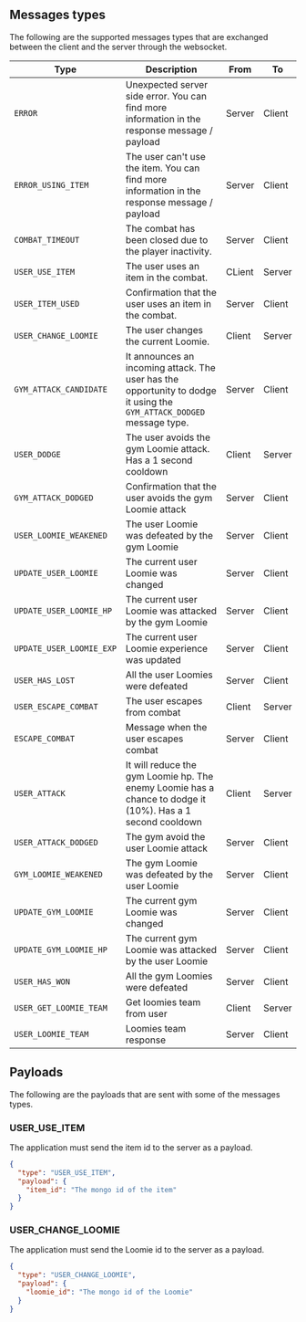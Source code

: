 ## Messages types

The following are the supported messages types that are exchanged between the client and the server through the websocket.

| Type                     | Description                                                                                                           | From   | To     |
| ------------------------ | --------------------------------------------------------------------------------------------------------------------- | ------ | ------ |
| `ERROR`                  | Unexpected server side error. You can find more information in the response message / payload                         | Server | Client |
| `ERROR_USING_ITEM`       | The user can't use the item. You can find more information in the response message / payload                          | Server | Client |
| `COMBAT_TIMEOUT`         | The combat has been closed due to the player inactivity.                                                              | Server | Client |
| `USER_USE_ITEM`          | The user uses an item in the combat.                                                                                  | CLient | Server |
| `USER_ITEM_USED`         | Confirmation that the user uses an item in the combat.                                                                | Server | Client |
| `USER_CHANGE_LOOMIE`     | The user changes the current Loomie.                                                                                  | Client | Server |
| `GYM_ATTACK_CANDIDATE`   | It announces an incoming attack. The user has the opportunity to dodge it using the `GYM_ATTACK_DODGED` message type. | Server | Client |
| `USER_DODGE`             | The user avoids the gym Loomie attack. Has a 1 second cooldown                                                        | Client | Server |
| `GYM_ATTACK_DODGED`      | Confirmation that the user avoids the gym Loomie attack                                                               | Server | Client |
| `USER_LOOMIE_WEAKENED`   | The user Loomie was defeated by the gym Loomie                                                                        | Server | Client |
| `UPDATE_USER_LOOMIE`     | The current user Loomie was changed                                                                                   | Server | Client |
| `UPDATE_USER_LOOMIE_HP`  | The current user Loomie was attacked by the gym Loomie                                                                | Server | Client |
| `UPDATE_USER_LOOMIE_EXP` | The current user Loomie experience was updated                                                                        | Server | Client |
| `USER_HAS_LOST`          | All the user Loomies were defeated                                                                                    | Server | Client |
| `USER_ESCAPE_COMBAT`     | The user escapes from combat                                                                                          | Client | Server |
| `ESCAPE_COMBAT`          | Message when the user escapes combat                                                                                  | Server | Client |
| `USER_ATTACK`            | It will reduce the gym Loomie hp. The enemy Loomie has a chance to dodge it (10%). Has a 1 second cooldown            | Client | Server |
| `USER_ATTACK_DODGED`     | The gym avoid the user Loomie attack                                                                                  | Server | Client |
| `GYM_LOOMIE_WEAKENED`    | The gym Loomie was defeated by the user Loomie                                                                        | Server | Client |
| `UPDATE_GYM_LOOMIE`      | The current gym Loomie was changed                                                                                    | Server | Client |
| `UPDATE_GYM_LOOMIE_HP`   | The current gym Loomie was attacked by the user Loomie                                                                | Server | Client |
| `USER_HAS_WON`           | All the gym Loomies were defeated                                                                                     | Server | Client |
| `USER_GET_LOOMIE_TEAM`   | Get loomies team from user                                                                                            | Client | Server |
| `USER_LOOMIE_TEAM`       | Loomies team response                                                                                                 | Server | Client |

## Payloads

The following are the payloads that are sent with some of the messages types.

### USER_USE_ITEM

The application must send the item id to the server as a payload.

```json
{
  "type": "USER_USE_ITEM",
  "payload": {
    "item_id": "The mongo id of the item"
  }
}
```

### USER_CHANGE_LOOMIE

The application must send the Loomie id to the server as a payload.

```json
{
  "type": "USER_CHANGE_LOOMIE",
  "payload": {
    "loomie_id": "The mongo id of the Loomie"
  }
}
```
